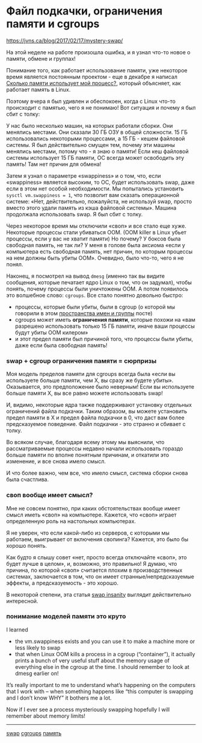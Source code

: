 # Файл подкачки, ограничения памяти и cgroups

https://jvns.ca/blog/2017/02/17/mystery-swap/

На этой неделе на работе произошла ошибка, и я узнал что-то новое о памяти, обмене и группах!

Понимание того, как работает использование памяти, уже некоторое время является постоянным проектом - еще в декабре я написал [Сколько памяти использует мой процесс?](Https://jvns.ca/blog/2016/12/03/how-much-memory-is-my-process-using-/), который объясняет, как работает память в Linux.

Поэтому вчера я был удивлен и обеспокоен, когда с Linux что-то происходит с памятью, чего я не понимаю! Вот ситуация и почему я был сбит с толку:

У нас было несколько машин, на которых работали сборки. Они менялись местами. Они сказали 30 ГБ ОЗУ в общей сложности. 15 ГБ использовались некоторыми процессами, а 15 ГБ - кешем файловой системы. Я был действительно смущен тем, почему эти машины менялись местами, потому что - я знаю о памяти! Если кеш файловой системы использует 15 ГБ памяти, ОС всегда может освободить эту память! Там нет причин для обмена!

Затем я узнал о параметре «swappiness» и о том, что, если «swappiness» является высоким, то ОС, будет использовать swap, даже если в этом нет особой необходимости. Мы попытались установить `sysctl vm.swappiness = 1`, что позволит вам сказать операционной системе: «Нет, действительно, пожалуйста, не используй swap, просто вместо этого удали память из кэша файловой системы». Машина продолжала использовать swap. Я был сбит с толку.

Через некоторое время мы отключили «своп» и все стало еще хуже. Некоторые процессы стали убиваться OOM. (OOM killer в Linux убьет процессы, если у вас не хватит памяти) Но почему? У боксов была свободная память, не так ли? У меня в голове была аксиома «если у компьютера есть свободная память, нет причин, по которым процессы на нем должны быть убиты OOM». Очевидно, было что-то, чего я не понял.

Наконец, я посмотрел на вывод `dmesg` (именно так вы видите сообщения, которые печатает ядро Linux о том, что он задумал), чтобы понять, почему процессы были уничтожены OOM. А потом появилось это волшебное слово: `cgroups`. Все стало понятно довольно быстро:

*   процессы, которые были убиты, были в cgroup (о которой мы говорили в этом [пространства имен и группы](https://jvns.ca/blog/2016/10/10/what-even-is-a-container/) посте)
*   cgroups может иметь **ограничения памяти**, которые похожи на «вам разрешено использовать только 15 ГБ памяти, иначе ваши процессы будут убиты OOM килером»
*   и этот предел памяти был причиной того, что процессы были убиты, даже если была свободная память!

### swap + cgroup ограничения памяти = сюрпризы

Моя модель пределов памяти для cgroups всегда была «если вы используете больше памяти, чем X, вы сразу же будете убиты». Оказывается, это предположение было неверным! Если вы используете больше памяти X, вы все равно можете использовать swap!

И, видимо, некоторые ядра также поддерживают установку отдельных ограничений файла подкачки. Таким образом, вы можете установить предел памяти в X и предел файла подкачки в 0, что даст вам более предсказуемое поведение. Файл подкачки - это странно и сбивает с толку.

Во всяком случае, благодаря всему этому мы выяснили, что рассматриваемые процессы недавно начали использовать гораздо больше памяти по вполне понятным причинам, и откатили это изменение, и все снова имело смысл.

И что более важно, чем все, что имело смысл, система сборки снова была счастлива.

### своп вообще имеет смысл?

Мне не совсем понятно, при каких обстоятельствах вообще имеет смысл иметь «своп» на компьютере. Кажется, что «своп» играет определенную роль на настольных компьютерах.

Я не уверен, что если какой-либо из серверов, с которыми мы работаем, выигрывает от включения свопинга? Кажется, это было бы хорошо понять.

Как будто я слышу совет «нет, просто всегда отключайте «своп», это будет лучше в целом», и, возможно, это правильно! Я думаю, что причина, по которой «своп» считается плохим в производственных системах, заключается в том, что он имеет странные/непредсказуемые эффекты, а предсказуемость - это хорошо.

В некоторой степени, эта статья [swap insanity](https://blog.jcole.us/2010/09/28/mysql-swap-insanity-and-the-numa-architecture/) выглядит действительно интересной.

### понимание моделей памяти это круто

I learned

*   the vm.swappiness exists and you can use it to make a machine more or less likely to swap
*   that when Linux OOM kills a process in a cgroup (“container”), it actually prints a bunch of very useful stuff about the memory usage of everything else in the cgroup at the time. I should remember to look at dmesg earlier on!

It’s really important to me to understand what’s happening on the computers that I work with – when something happens like “this computer is swapping and I don’t know WHY” it bothers me a lot.

Now if I ever see a process mysteriously swapping hopefully I will remember about memory limits!


**********
[swap](/tags/swap.md)
[cgroups](/tags/cgroups.md)
[память](/tags/%D0%BF%D0%B0%D0%BC%D1%8F%D1%82%D1%8C.md)
